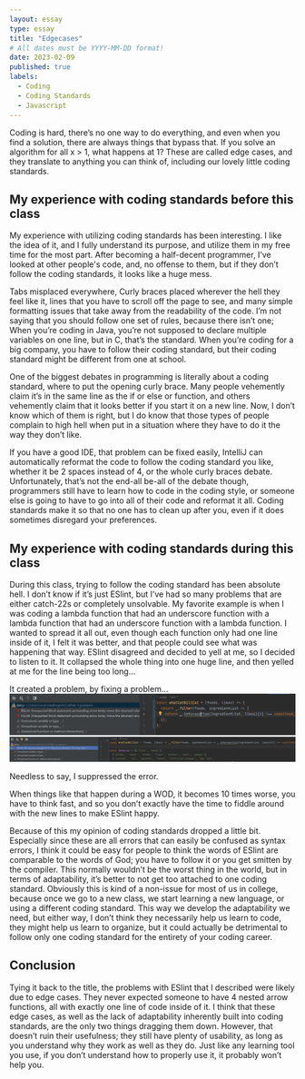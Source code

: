 ```yaml
---
layout: essay
type: essay
title: "Edgecases"
# All dates must be YYYY-MM-DD format!
date: 2023-02-09
published: true
labels:
  - Coding
  - Coding Standards
  - Javascript
---
```

Coding is hard, there’s no one way to do everything, and even when you find a solution, there are always things that bypass that. If you solve an algorithm for all x > 1, what happens at 1? These are called edge cases, and they translate to anything you can think of, including our lovely little coding standards.


## My experience with coding standards before this class
My experience with utilizing coding standards has been interesting. I like the idea of it, and I fully understand its purpose, and utilize them in my free time for the most part. After becoming a half-decent programmer, I’ve looked at other people's code, and, no offense to them, but if they don’t follow the coding standards, it looks like a huge mess.

Tabs misplaced everywhere, Curly braces placed wherever the hell they feel like it, lines that you have to scroll off the page to see, and many simple formatting issues that take away from the readability of the code. I’m not saying that you should follow one set of rules, because there isn’t one; When you’re coding in Java, you’re not supposed to declare multiple variables on one line, but in C, that’s the standard. When you’re coding for a big company, you have to follow their coding standard, but their coding standard might be different from one at school.

One of the biggest debates in programming is literally about a coding standard, where to put the opening curly brace. Many people vehemently claim it’s in the same line as the if or else or function, and others vehemently claim that it looks better if you start it on a new line. Now, I don’t know which of them is right, but I do know that those types of people complain to high hell when put in a situation where they have to do it the way they don’t like. 

If you have a good IDE, that problem can be fixed easily, IntelliJ can automatically reformat the code to follow the coding standard you like, whether it be 2 spaces instead of 4, or the whole curly braces debate. Unfortunately, that’s not the end-all be-all of the debate though, programmers still have to learn how to code in the coding style, or someone else is going to have to go into all of their code and reformat it all. Coding standards make it so that no one has to clean up after you, even if it does sometimes disregard your preferences.

## My experience with coding standards during this class
During this class, trying to follow the coding standard has been absolute hell. I don’t know if it’s just ESlint, but I’ve had so many problems that are either catch-22s or completely unsolvable. My favorite example is when I was coding a lambda function that had an underscore function with a lambda function that had an underscore function with a lambda function. I wanted to spread it all out, even though each function only had one line inside of it, I felt it was better, and that people could see what was happening that way. ESlint disagreed and decided to yell at me, so I decided to listen to it. It collapsed the whole thing into one huge line, and then yelled at me for the line being too long…

It created a problem, by fixing a problem…
<img src="../img/ESlint1.JPG">
<img src="../img/ESlint2.JPG">

Needless to say, I suppressed the error.

When things like that happen during a WOD, it becomes 10 times worse, you have to think fast, and so you don’t exactly have the time to fiddle around with the new lines to make ESlint happy.

Because of this my opinion of coding standards dropped a little bit. Especially since these are all errors that can easily be confused as syntax errors, I think it could be easy for people to think the words of ESlint are comparable to the words of God; you have to follow it or you get smitten by the compiler. This normally wouldn’t be the worst thing in the world, but in terms of adaptability, it’s better to not get too attached to one coding standard. Obviously this is kind of a non-issue for most of us in college, because once we go to a new class, we start learning a new language, or using a different coding standard. This way we develop the adaptability we need, but either way, I don’t think they necessarily help us learn to code, they might help us learn to organize, but it could actually be detrimental to follow only one coding standard for the entirety of your coding career. 

## Conclusion
Tying it back to the title, the problems with ESlint that I described were likely due to edge cases. They never expected someone to have 4 nested arrow functions, all with exactly one line of code inside of it. I think that these edge cases, as well as the lack of adaptability inherently built into coding standards, are the only two things dragging them down. However, that doesn’t ruin their usefulness; they still have plenty of usability, as long as you understand why they work as well as they do. Just like any learning tool you use, if you don’t understand how to properly use it, it probably won’t help you.



